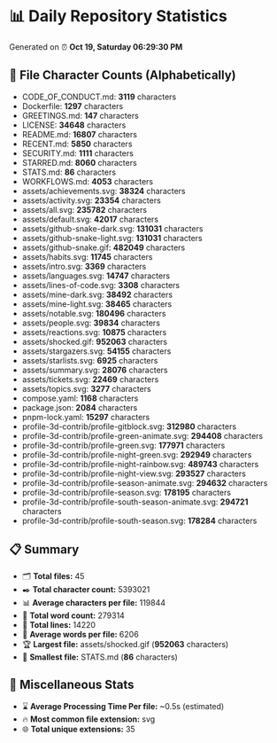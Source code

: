 # 📊 Daily Repository Statistics
Generated on ⏰ **Oct 19, Saturday 06:29:30 PM**

## 📂 File Character Counts (Alphabetically)
- CODE_OF_CONDUCT.md: **3119** characters
- Dockerfile: **1297** characters
- GREETINGS.md: **147** characters
- LICENSE: **34648** characters
- README.md: **16807** characters
- RECENT.md: **5850** characters
- SECURITY.md: **1111** characters
- STARRED.md: **8060** characters
- STATS.md: **86** characters
- WORKFLOWS.md: **4053** characters
- assets/achievements.svg: **38324** characters
- assets/activity.svg: **23354** characters
- assets/all.svg: **235782** characters
- assets/default.svg: **42017** characters
- assets/github-snake-dark.svg: **131031** characters
- assets/github-snake-light.svg: **131031** characters
- assets/github-snake.gif: **482049** characters
- assets/habits.svg: **11745** characters
- assets/intro.svg: **3369** characters
- assets/languages.svg: **14747** characters
- assets/lines-of-code.svg: **3308** characters
- assets/mine-dark.svg: **38492** characters
- assets/mine-light.svg: **38465** characters
- assets/notable.svg: **180496** characters
- assets/people.svg: **39834** characters
- assets/reactions.svg: **10875** characters
- assets/shocked.gif: **952063** characters
- assets/stargazers.svg: **54155** characters
- assets/starlists.svg: **6925** characters
- assets/summary.svg: **28076** characters
- assets/tickets.svg: **22469** characters
- assets/topics.svg: **3277** characters
- compose.yaml: **1168** characters
- package.json: **2084** characters
- pnpm-lock.yaml: **15297** characters
- profile-3d-contrib/profile-gitblock.svg: **312980** characters
- profile-3d-contrib/profile-green-animate.svg: **294408** characters
- profile-3d-contrib/profile-green.svg: **177971** characters
- profile-3d-contrib/profile-night-green.svg: **292949** characters
- profile-3d-contrib/profile-night-rainbow.svg: **489743** characters
- profile-3d-contrib/profile-night-view.svg: **293527** characters
- profile-3d-contrib/profile-season-animate.svg: **294632** characters
- profile-3d-contrib/profile-season.svg: **178195** characters
- profile-3d-contrib/profile-south-season-animate.svg: **294721** characters
- profile-3d-contrib/profile-south-season.svg: **178284** characters

## 📋 Summary
- 🗂️ **Total files:** 45
- ✒️ **Total character count:** 5393021
- 📊 **Average characters per file:** 119844
- 📝 **Total word count:** 279314
- 🧾 **Total lines:** 14220
- 📐 **Average words per file:** 6206
- 🏆 **Largest file:** assets/shocked.gif (**952063** characters)
- 🥉 **Smallest file:** STATS.md (**86** characters)

## 🌟 Miscellaneous Stats
- ⌛ **Average Processing Time Per file:** ~0.5s (estimated)
- 🔥 **Most common file extension:** svg
- 🌐 **Total unique extensions:** 35
